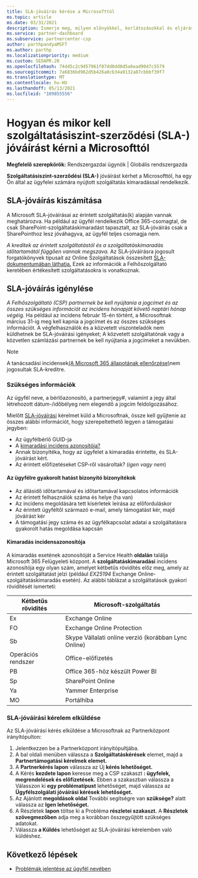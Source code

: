 ```yaml
---
title: SLA-jóváírás kérése a Microsofttól
ms.topic: article
ms.date: 03/31/2021
description: Ismerje meg, milyen előnyökkel, korlátozásokkal és eljárásokkal kérhet szolgáltatói szerződési (SLA-) jóváírást a Microsofttól, ha az ügyfelek szolgáltatáskimaradást tapasztalnak.
ms.service: partner-dashboard
ms.subservice: partnercenter-csp
author: parthpandyaMSFT
ms.author: parthp
ms.localizationpriority: medium
ms.custom: SEOAPR.20
ms.openlocfilehash: 74dd5c2c9457961f07dd0dd8d5a6ead9047c5579
ms.sourcegitcommit: 7a6836bd962d5b426a8cb34a9132a87cbbbf39f7
ms.translationtype: MT
ms.contentlocale: hu-HU
ms.lasthandoff: 05/13/2021
ms.locfileid: "109855556"
---
```

# <a name="how-and-when-to-request-a-service-level-agreement-sla-credit-from-microsoft"></a>Hogyan és mikor kell szolgáltatásiszint-szerződési (SLA-) jóváírást kérni a Microsofttól

**Megfelelő szerepkörök:** Rendszergazdai ügynök | Globális rendszergazda

**Szolgáltatásiszint-szerződési (SLA-)** jóváírást kérhet a Microsofttól, ha egy Ön által az ügyfelei számára nyújtott szolgáltatás kimaradással rendelkezik.

## <a name="sla-credit-calculation"></a>SLA-jóváírás kiszámítása

A Microsoft SLA-jóváírásai az érintett szolgáltatás(k) alapján vannak meghatározva. Ha például az ügyfél rendelkezik Office 365-csomagtal, de csak SharePoint-szolgáltatáskimaradást tapasztalt, az SLA-jóváírás csak a SharePointhoz lesz jóváhagyva, az ügyfél teljes csomagja nem.

*A kreditek az érintett szolgáltatástól és a szolgáltatáskimaradás időtartamától függően vannak megszava.* Az SLA-jóváírásra jogosult forgatókönyvek típusait az Online Szolgáltatások összesített [SLA-dokumentumában láthatja.](http://www.microsoftvolumelicensing.com/DocumentSearch.aspx?Mode=3&DocumentTypeId=37) Ezek az információk a Felhőszolgáltató keretében értékesített szolgáltatásokra is vonatkoznak.


## <a name="request-an-sla-credit"></a>SLA-jóváírás igénylése

*A Felhőszolgáltató (CSP) partnernek be kell nyújtania a jogcímet és az összes szükséges információt az incidens hónapját követő naptári hónap végéig.* Ha például az incidens február 15-én történt, a Microsoftnak március 31-ig meg kell kapnia a jogcímet és az összes szükséges információt. A végfelhasználók és a közvetett viszonteladók nem küldhetnek be SLA-jóváírási igényeket; A közvetett szolgáltatónak vagy a közvetlen számlázási partnernek be kell nyújtania a jogcímeket a nevükben.

>[!NOTE]
>A tanácsadási incidensek[(A Microsoft 365 állapotának ellenőrzése)](https://docs.microsoft.com/microsoft-365/enterprise/view-service-health?&preserve-view=trueo365-worldwide#incidents-and-advisories)nem jogosultak SLA-kreditre.

### <a name="required-information"></a>Szükséges információk

Az ügyfél neve, a bérlőazonosító, a partnerjegy#, valamint a jegy által létrehozott dátum-/időbélyeg nem elegendő a jogcím feldolgozásához.

Mielőtt [SLA-jóváírási](#submit-sla-credit-request) kérelmet küld a  Microsoftnak, össze kell gyűjtenie az összes alábbi információt, hogy szerepeltethető legyen a támogatási jegyben:

- Az ügyfélbérlő GUID-ja
- A [kimaradási incidens azonosítója?](#outage-incident-identifier)
- Annak bizonyítéka, hogy az ügyfelet a kimaradás érintette, és SLA-jóváírást kért.
- Az érintett előfizetéseket CSP-ről vásároltak? (*igen vagy* *nem*)

#### <a name="evidence-that-proves-customer-impact"></a>Az ügyfélre gyakorolt hatást bizonyító bizonyítékok

- Az állásidő időtartamával és időtartamával kapcsolatos információk
- Az érintett felhasználók száma és helye (ha van)
- Az incidens megoldására tett kísérletek leírása az előforduláskor
- Az érintett ügyféltől származó e-mail, amely támogatást kér, majd jóváírást kér
- A támogatási jegy száma és az ügyfélkapcsolat adatai a szolgáltatásra gyakorolt hatás megoldása kapcsán


#### <a name="outage-incident-identifier"></a>Kimaradás incidensazonosítója

A kimaradás esetének azonosítóját a Service Health **oldalán** találja Microsoft 365 Felügyeleti központ. A **szolgáltatáskimaradási** incidens azonosítója egy olyan szám, amelyet kétbetűs rövidítés előz meg, amely az érintett szolgáltatást jelzi (például *EX25194* Exchange Online-szolgáltatáskimaradás esetén). Az alábbi táblázat a szolgáltatások gyakori rövidítését ismerteti:

| Kétbetűs rövidítés | Microsoft-szolgáltatás |
| ----------------------- | ----------------- |
| Ex | Exchange Online |
| FO | Exchange Online Protection |
| Sb | Skype Vállalati online verzió (korábban Lync Online) |
| Operációs rendszer | Office-előfizetés |
| PB | Office 365-höz készült Power BI |
| Sp | SharePoint Online |
| Ya | Yammer Enterprise |
| MO | Portálhiba |

### <a name="submit-sla-credit-request"></a>SLA-jóváírási kérelem elküldése

Az SLA-jóváírási kérés elküldése a Microsoftnak az Partnerközpont irányítópulton:

1. Jelentkezzen be a Partnerközpont irányítópultjába.
2. A bal oldali menüben válassza a **Szolgáltatáskérések** elemet, majd a **Partnertámogatási kérelmek elemet.**
3. A **Partnerkérés lapon** válassza az Új **kérés lehetőséget.**
4. A Kérés **kezdete lapon** keresse meg a CSP szakaszt **: ügyfelek, megrendelések és előfizetések.** Ebben a szakaszban válassza a Válasszon ki **egy problématípust** lehetőséget, majd válassza az **Ügyfélszolgálati jóváírási kérések lehetőséget.**
5. Az Ajánlott **megoldások oldal** További segítségre van **szüksége?** alatt válassza az **Igen lehetőséget.**
6. A Részletek **lapon** töltse ki a Probléma **részletei szakaszt.** A **Részletek szövegmezőben** adja meg [](#required-information) a korábban összegyűjtött szükséges adatokat.
7. Válassza **a Küldés** lehetőséget az SLA-jóváírási kérelemben való küldéshez.

## <a name="next-steps"></a>Következő lépések

- [Problémák jelentése az ügyfél nevében](report-problems-on-behalf-of-a-customer.md)

